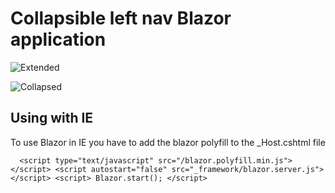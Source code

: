 ﻿
# Collapsible left nav Blazor application

![Extended](https://github.com/dwheelerjr/BlazorLeftNav/tree/master/BlazorLeftNav/wwwroot/Images/Extended.PNG)

![Collapsed](https://github.com/dwheelerjr/BlazorLeftNav/tree/master/BlazorLeftNav/wwwroot/Images/Collapsed.PNG)

## Using with IE

To use Blazor in IE you have to add the blazor polyfill to the _Host.cshtml file

`   <script type="text/javascript" src="/blazor.polyfill.min.js"></script>
    <script autostart="false" src="_framework/blazor.server.js"></script>
    <script>
        Blazor.start();
    </script>
	`






